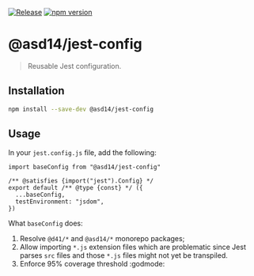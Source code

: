 [![Release](https://github.com/asd-xiv/jest-config/actions/workflows/release.yml/badge.svg?branch=main)](https://github.com/asd-xiv/jest-config/actions/workflows/release.yml)
[![npm version](https://img.shields.io/npm/v/@asd14/jest-config.svg)](https://www.npmjs.com/package/@asd14/jest-config)

# @asd14/jest-config

> Reusable Jest configuration.

## Installation

```sh
npm install --save-dev @asd14/jest-config
```

## Usage

In your `jest.config.js` file, add the following:

```text
import baseConfig from "@asd14/jest-config"

/** @satisfies {import("jest").Config} */
export default /** @type {const} */ ({
  ...baseConfig,
  testEnvironment: "jsdom",
})
```

What `baseConfig` does:

1. Resolve `@d41/*` and `@asd14/*` monorepo packages;
2. Allow importing `*.js` extension files which are problematic since Jest
   parses `src` files and those `*.js` files might not yet be transpiled.
3. Enforce 95% coverage threshold :godmode:
